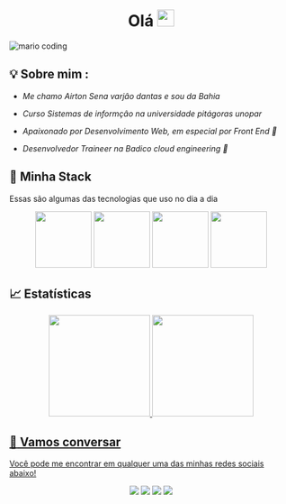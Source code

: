 <h1 align="center" > Olá <img src="https://media.giphy.com/media/hvRJCLFzcasrR4ia7z/giphy.gif" width="30px"></h1>

![mario coding](https://i.imgur.com/1ZvVkDc.gif)

## 💡 Sobre mim :
 - *Me chamo Airton Sena varjâo dantas e sou da Bahia* 

 - *Curso  Sistemas de informçâo na universidade pitágoras unopar* 
 
 - *Apaixonado por Desenvolvimento Web, em especial por Front End 💙* 
 
 - *Desenvolvedor Traineer na Badico cloud engineering 🚀*
 
## 🔮 Minha Stack
 Essas são algumas das tecnologias que uso no dia a dia

<div align="center">
 <img src="https://media3.giphy.com/media/ln7z2eWriiQAllfVcn/200w.webp" width="100">      
 <img src="https://i.giphy.com/media/eNAsjO55tPbgaor7ma/200w.webp" width="100">      
 <img src="https://i.giphy.com/media/KzJkzjggfGN5Py6nkT/200.webp" width="100">      
 <img src="https://i.giphy.com/media/IdyAQJVN2kVPNUrojM/200.webp" width="100">      
</div>


## 📈 Estatísticas

<div align="center">
  <a href="https://github.com/airtonsena10">
  <img height="180em" src="https://github-readme-stats.vercel.app/api/top-langs/?username=airtonsena10&layout=compact&langs_count=7&theme=react&hide_border=true"/>
  <img height="180em" src="https://github-readme-stats.vercel.app/api?username=airtonsena10&show_icons=true&theme=react&include_all_commits=true&count_private=true&hide_border=true"/>
</div>


 


## :speech_balloon: Vamos conversar  

Você pode me encontrar em qualquer uma das minhas redes sociais abaixo! 

<div align="center">
<a href="https://twitter.com/airtonsvd" target="_blank"><img src="https://img.shields.io/badge/Twitter-2CA5E0?style=for-the-badge&logo=twitter&logoColor=white" target="_blank"></a>  <a href="https://github.com/airtonsena10"><img src="https://img.shields.io/badge/-Github-%23333?style=for-the-badge&logo=github&logoColor=white" target="_blank"></a>  <a href="https://instagram.com/airtonsena10" target="_blank"><img src="https://img.shields.io/badge/-Instagram-%23E4405F?style=for-the-badge&logo=instagram&logoColor=white" target="_blank"></a>  <a href="https://airtonjs.codes/" target="_blank"><img src="https://img.shields.io/badge/Website-7289DA?style=for-the-badge&logo=googlechrome&logoColor=white" target="_blank"></a>  <a href="https://www.linkedin.com/in/airtonsena" target="_blank">
 
#
 

